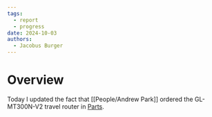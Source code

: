 ```yaml
---
tags:
  - report
  - progress
date: 2024-10-03
authors:
  - Jacobus Burger
---
```


# Overview
Today I updated the fact that [[People/Andrew Park]] ordered the GL-MT300N-V2 travel router in [Parts](Resources/Parts.md).